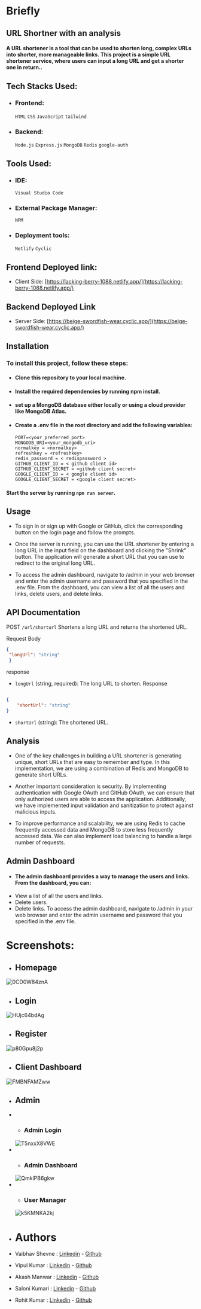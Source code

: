 # Briefly 
## URL Shortner with an analysis 

#### A URL shortener is a tool that can be used to shorten long, complex URLs into shorter, more manageable links. This project is a simple URL shortener service, where users can input a long URL and get a shorter one in return..
## Tech Stacks Used:
- ### Frontend: 
  `HTML` `CSS` `JavaScript` `tailwind`
- ### Backend: 
  `Node.js` `Express.js` `MongoDB` `Redis` `google-auth`

## Tools Used:
 - ### IDE:
    `Visual Studio Code` 
 - ### External Package Manager: 
    `NPM` 
 - ### Deployment tools:
    `Netlify` `Cyclic`

## Frontend Deployed link:
- Client Side: [https://lacking-berry-1088.netlify.app/](https://lacking-berry-1088.netlify.app/)

## Backend Deployed Link
- Server Side: [https://beige-swordfish-wear.cyclic.app/](https://beige-swordfish-wear.cyclic.app/)

## Installation
 ### To install this project, follow these steps:

- #### Clone this repository to your local machine.
- #### Install the required dependencies by running npm install.
- #### set up a MongoDB database either locally or using a cloud provider like MongoDB Atlas.
- #### Create a .env file in the root directory and add the following variables: 
      PORT=<your_preferred_port>
      MONGODB_URI=<your_mongodb_uri>
      normalkey = <normalkey>
      refreshkey = <refreshkey>
      redis_password = < redispassword >
      GITHUB_CLIENT_ID = < github client id>
      GITHUB_CLIENT_SECRET = <github client secret>
      GOOGLE_CLIENT_ID = < google client id>
      GOOGLE_CLIENT_SECRET = <google client secret>
                                               
#### Start the server by running `npm run server`.
## Usage
  - To sign in or sign up with Google or GitHub, click the corresponding button on the login page and follow the prompts.
  - Once the server is running, you can use the URL shortener by entering a long URL in the input field on the dashboard and clicking the "Shrink" button. The application will generate a short URL that you can use to redirect to the original long URL.



 - To access the admin dashboard, navigate to /admin in your web browser and enter the admin username and password that you specified in the .env file. From the dashboard, you can view a list of all the users and links, delete users, and delete links.

## API Documentation
POST ```/url/shorturl```
Shortens a long URL and returns the shortened URL.

   Request Body
   ```json
   {
    "longUrl": "string"
    }

```
response

- `longUrl` (string, required): The long URL to shorten.
Response
```json

{
    "shortUrl": "string"
}
```
- `shortUrl` (string): The shortened URL.

## Analysis
-  One of the key challenges in building a URL shortener is generating unique, short URLs that are easy to remember and type. In this implementation, we are using a combination of Redis and MongoDB to generate short URLs.

- Another important consideration is security. By implementing authentication with Google OAuth and GitHub OAuth, we can ensure that only authorized users are able to access the application. Additionally, we have implemented input validation and sanitization to protect against malicious inputs.

- To improve performance and scalability, we are using Redis to cache frequently accessed data and MongoDB to store less frequently accessed data. We can also implement load balancing to handle a large number of requests.

## Admin Dashboard
- #### The admin dashboard provides a way to manage the users and links. From the dashboard, you can:
- View a list of all the users and links.
- Delete users.
- Delete links.
To access the admin dashboard, navigate to /admin in your web browser and enter the admin username and password that you specified in the .env file.

# Screenshots:
- ## Homepage
<img src="https://imagetolink.com/ib/0CD0W84znA.png" alt="0CD0W84znA"/>

- ## Login
<img src="https://imagetolink.com/ib/HUjc64bdAg.png" alt="HUjc64bdAg"/>
  
- ## Register
<img src="https://imagetolink.com/ib/p80Gpu8j2p.png" alt="p80Gpu8j2p"/>
  
- ## Client Dashboard
<img src="https://imagetolink.com/ib/FMBNFAMZww.png" alt="FMBNFAMZww"/>
  
- ## Admin
  
- - ### Admin Login
  <img src="https://imagetolink.com/ib/T5nxxX8VWE.png" alt="T5nxxX8VWE"/>
  
- - ### Admin Dashboard
  <img src="https://imagetolink.com/ib/QmklPB6gkw.png" alt="QmklPB6gkw"/>
  
- - ### User Manager
  <img src="https://imagetolink.com/ib/k5KMNKA2kj.png" alt="k5KMNKA2kj"/>

- # Authors

- Vaibhav Shevne :  [Linkedin](https://www.linkedin.com/in/vaibhav-shevne-1b1935170/) - [Github](https://github.com/vaibhzz101/)
- Vipul Kumar :  [Linkedin](https://www.linkedin.com/in/vipul-kumar-931a021b8) - [Github](https://github.com/vaibhzz101/)
- Akash Manwar :  [Linkedin](https://www.linkedin.com/in/akash-manwar-574277248/) - [Github](https://github.com/AkashManwar2506)
- Saloni Kumari :  [Linkedin](https://www.linkedin.com/in/saloni0021/) - [Github](https://github.com/Saloni0282)
- Rohit Kumar :  [Linkedin](https://www.linkedin.com/in/rohit-kumar824/) - [Github](https://github.com/rohitsingh1816/)


